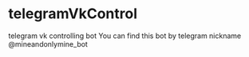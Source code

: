 # telegramVkControl
telegram vk controlling bot
You can find this bot by telegram nickname @mineandonlymine_bot
